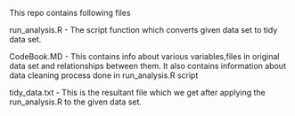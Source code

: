 This repo contains following files

run_analysis.R - The script function which converts given data set to tidy data set.

CodeBook.MD - This contains info about various variables,files in original data set and relationships between them. It also contains information about data cleaning process done in run_analysis.R script

tidy_data.txt - This is the resultant file which we get after applying the run_analysis.R to the given data set.
